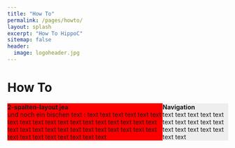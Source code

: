 ```yaml
---
title: "How To"
permalink: /pages/howto/
layout: splash
excerpt: "How To HippoC"
sitemap: false
header:
  image: logoheader.jpg
---
```

<style>
	#container {
		background:#eee;
	}
	#links{
		margin-right: 150px;
		background:#FF0000;
		
	}
	#rechts{
		float: right;
		width: 150px;
	}

</style>


<h1>How To</h1>

<div id="container">
	<div id="rechts">
		<b>Navigation</b><br/>
		text text text text text text text text text text text text text text text text text			
	</div>
	<div id="links">
		<b>2-spalten-layout jea</b><br/>
		und noch ein bischen text : text text text text text text text text text text text text text text text text text
		text text text text text text text text text text text text text text text text text text text text text
		<div style="clear:both"></div>
	</div>
</div>
